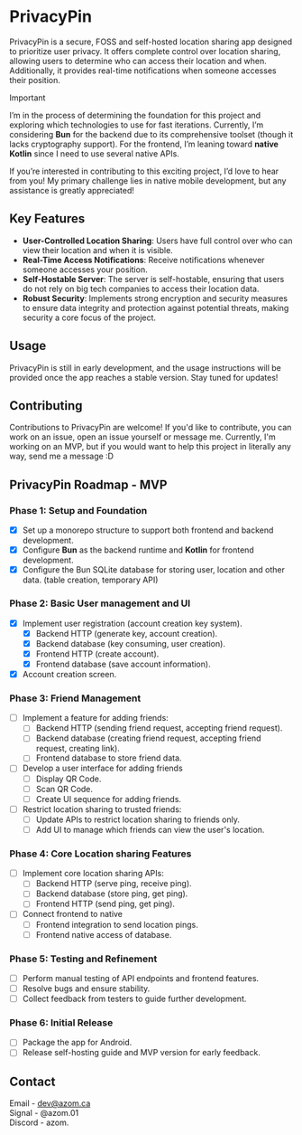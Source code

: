 # PrivacyPin

PrivacyPin is a secure, FOSS and self-hosted location sharing app designed to prioritize user privacy. It offers complete control over location sharing, allowing users to determine who can access their location and when. Additionally, it provides real-time notifications when someone accesses their position.

> [!IMPORTANT]
> I’m in the process of determining the foundation for this project and exploring which technologies to use for fast iterations. Currently, I’m considering **Bun** for the backend due to its comprehensive toolset (though it lacks cryptography support). For the frontend, I’m leaning toward **native Kotlin** since I need to use several native APIs.
> 
> If you’re interested in contributing to this exciting project, I’d love to hear from you! My primary challenge lies in native mobile development, but any assistance is greatly appreciated!

## Key Features

-   **User-Controlled Location Sharing**: Users have full control over who can view their location and when it is visible.
-   **Real-Time Access Notifications**: Receive notifications whenever someone accesses your position.
-   **Self-Hostable Server**: The server is self-hostable, ensuring that users do not rely on big tech companies to access their location data.
-   **Robust Security**: Implements strong encryption and security measures to ensure data integrity and protection against potential threats, making security a core focus of the project.

## Usage

PrivacyPin is still in early development, and the usage instructions will be provided once the app reaches a stable version. Stay tuned for updates!

## Contributing

Contributions to PrivacyPin are welcome! If you'd like to contribute, you can work on an issue, open an issue yourself or message me. Currently, I'm working on an MVP, but if you would want to help this project in literally any way, send me a message :D

## PrivacyPin Roadmap - MVP

### Phase 1: Setup and Foundation
- [x] Set up a monorepo structure to support both frontend and backend development.
- [x] Configure **Bun** as the backend runtime and **Kotlin** for frontend development.
- [x] Configure the Bun SQLite database for storing user, location and other data. (table creation, temporary API)

### Phase 2: Basic User management and UI
- [x] Implement user registration (account creation key system).
    - [x] Backend HTTP (generate key, account creation).
    - [x] Backend database (key consuming, user creation).
    - [x] Frontend HTTP (create account).
    - [x] Frontend database (save account information).
- [x] Account creation screen.

### Phase 3: Friend Management
- [ ] Implement a feature for adding friends:
    - [ ] Backend HTTP (sending friend request, accepting friend request).
    - [ ] Backend database (creating friend request, accepting friend request, creating link).
    - [ ] Frontend database to store friend data.
- [ ] Develop a user interface for adding friends
    - [ ] Display QR Code.
    - [ ] Scan QR Code.
    - [ ] Create UI sequence for adding friends.
- [ ] Restrict location sharing to trusted friends:
    - [ ] Update APIs to restrict location sharing to friends only.
    - [ ] Add UI to manage which friends can view the user's location.

### Phase 4: Core Location sharing Features
- [ ] Implement core location sharing APIs:
    - [ ] Backend HTTP (serve ping, receive ping).
    - [ ] Backend database (store ping, get ping).
    - [ ] Frontend HTTP (send ping, get ping).
- [ ] Connect frontend to native
    - [ ] Frontend integration to send location pings.
    - [ ] Frontend native access of database.

### Phase 5: Testing and Refinement
- [ ] Perform manual testing of API endpoints and frontend features.
- [ ] Resolve bugs and ensure stability.
- [ ] Collect feedback from testers to guide further development.

### Phase 6: Initial Release
- [ ] Package the app for Android.
- [ ] Release self-hosting guide and MVP version for early feedback.

## Contact

Email - dev@azom.ca\
Signal - @azom.01\
Discord - azom.
